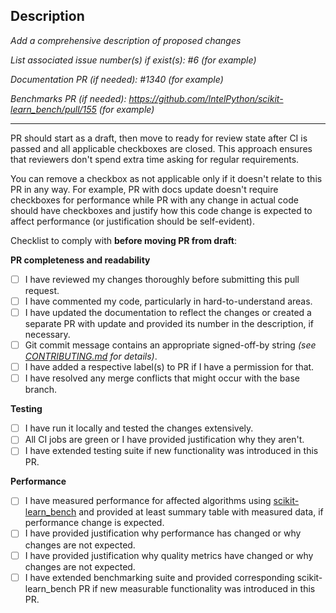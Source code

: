 <!--
  ~ Copyright 2019 Intel Corporation
  ~
  ~ Licensed under the Apache License, Version 2.0 (the "License");
  ~ you may not use this file except in compliance with the License.
  ~ You may obtain a copy of the License at
  ~
  ~     http://www.apache.org/licenses/LICENSE-2.0
  ~
  ~ Unless required by applicable law or agreed to in writing, software
  ~ distributed under the License is distributed on an "AS IS" BASIS,
  ~ WITHOUT WARRANTIES OR CONDITIONS OF ANY KIND, either express or implied.
  ~ See the License for the specific language governing permissions and
  ~ limitations under the License.
-->

## Description

_Add a comprehensive description of proposed changes_

_List associated issue number(s) if exist(s): #6 (for example)_

_Documentation PR (if needed): #1340 (for example)_

_Benchmarks PR (if needed): https://github.com/IntelPython/scikit-learn_bench/pull/155 (for example)_

---

PR should start as a draft, then move to ready for review state after CI is passed and all applicable checkboxes are closed.
This approach ensures that reviewers don't spend extra time asking for regular requirements.

You can remove a checkbox as not applicable only if it doesn't relate to this PR in any way.
For example, PR with docs update doesn't require checkboxes for performance while PR with any change in actual code should have checkboxes and justify how this code change is expected to affect performance (or justification should be self-evident).

Checklist to comply with **before moving PR from draft**:

**PR completeness and readability**

- [ ] I have reviewed my changes thoroughly before submitting this pull request.
- [ ] I have commented my code, particularly in hard-to-understand areas.
- [ ] I have updated the documentation to reflect the changes or created a separate PR with update and provided its number in the description, if necessary.
- [ ] Git commit message contains an appropriate signed-off-by string _(see [CONTRIBUTING.md](https://github.com/intel/scikit-learn-intelex/blob/main/CONTRIBUTING.md#pull-requests) for details)_.
- [ ] I have added a respective label(s) to PR if I have a permission for that.
- [ ] I have resolved any merge conflicts that might occur with the base branch.

**Testing**

- [ ] I have run it locally and tested the changes extensively.
- [ ] All CI jobs are green or I have provided justification why they aren't.
- [ ] I have extended testing suite if new functionality was introduced in this PR.

**Performance**

- [ ] I have measured performance for affected algorithms using [scikit-learn_bench](https://github.com/IntelPython/scikit-learn_bench) and provided at least summary table with measured data, if performance change is expected.
- [ ] I have provided justification why performance has changed or why changes are not expected.
- [ ] I have provided justification why quality metrics have changed or why changes are not expected.
- [ ] I have extended benchmarking suite and provided corresponding scikit-learn_bench PR if new measurable functionality was introduced in this PR.
